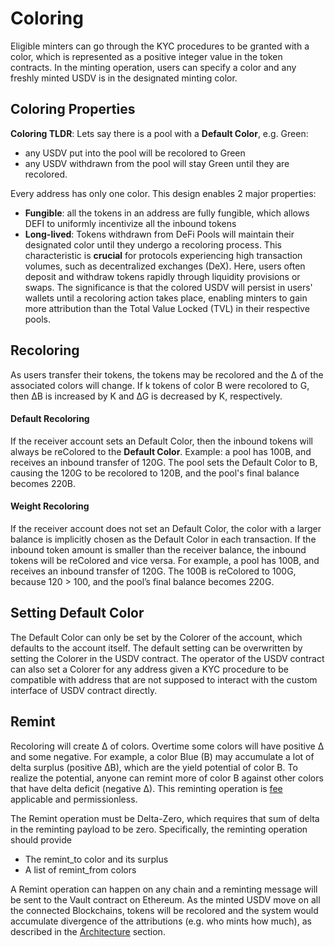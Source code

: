 # Coloring

Eligible minters can go through the KYC procedures to be granted with a color, which is represented as a positive integer value in the token contracts. In the minting operation, users can specify a color and any freshly minted USDV is in the designated minting color.&#x20;

## Coloring Properties

**Coloring TLDR**: Lets say there is a pool with a **Default Color**, e.g. Green:&#x20;

* any USDV put into the pool will be recolored to Green
* any USDV withdrawn from the pool will stay Green until they are recolored.

Every address has only one color. This design enables 2 major properties:

* **Fungible**: all the tokens in an address are fully fungible, which allows DEFI to uniformly incentivize all the inbound tokens
* **Long-lived**: Tokens withdrawn from DeFi Pools will maintain their designated color until they undergo a recoloring process. This characteristic is **crucial** for protocols experiencing high transaction volumes, such as decentralized exchanges (DeX). Here, users often deposit and withdraw tokens rapidly through liquidity provisions or swaps. The significance is that the colored USDV will persist in users' wallets until a recoloring action takes place, enabling minters to gain more attribution than the Total Value Locked (TVL) in their respective pools.

## Recoloring

As users transfer their tokens, the tokens may be recolored and the ∆ of the associated colors will change. If k tokens of color B were recolored to G, then ∆B is increased by K and ∆G is decreased by K, respectively.&#x20;

#### **Default** Recoloring

If the receiver account sets an Default Color, then the inbound tokens will always be reColored to the **Default Color**. Example: a pool has 100B, and receives an inbound transfer of 120G. The pool sets the Default Color to B, causing the 120G to be recolored to 120B, and the pool's final balance becomes 220B.

#### Weight Recoloring

If the receiver account does not set an Default Color, the color with a larger balance is implicitly chosen as the Default Color in each transaction. If the inbound token amount is smaller than the receiver balance, the inbound tokens will be reColored and vice versa. For example, a pool has 100B, and receives an inbound transfer of 120G.  The 100B is reColored to 100G, because 120 > 100, and the pool’s final balance becomes 220G.&#x20;

## Setting **Default** Color

The Default Color can only be set by the Colorer of the account, which defaults to the account itself. The default setting can be overwritten by setting the Colorer in the USDV contract. The operator of the USDV contract can also set a Colorer for any address given a KYC procedure to be compatible with address that are not supposed to interact with the custom interface of USDV contract directly.&#x20;

## Remint

Recoloring will create ∆ of colors. Overtime some colors will have positive ∆ and some negative. For example, a color Blue (B) may accumulate a lot of delta surplus (positive ∆B), which are the yield potential of color B. To realize the potential, anyone can remint more of color B against other colors that have delta deficit (negative ∆). This reminting operation is [fee](../contracts/parameters.md) applicable and permissionless.&#x20;

The Remint operation must be Delta-Zero, which requires that sum of delta in the reminting payload to be zero. Specifically, the reminting operation should provide&#x20;

* The remint\_to color and its surplus
* A list of remint\_from colors&#x20;

A Remint operation can happen on any chain and a reminting message will be sent to the Vault contract on Ethereum. As the minted USDV move on all the connected Blockchains, tokens will be recolored and the system would accumulate divergence of the attributions (e.g. who mints how much), as described in the [Architecture](architecture.md) section.
